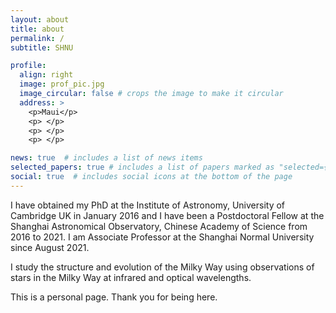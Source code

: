 ```yaml
---
layout: about
title: about
permalink: /
subtitle: SHNU

profile:
  align: right
  image: prof_pic.jpg
  image_circular: false # crops the image to make it circular
  address: >
    <p>Maui</p>
    <p> </p>
    <p> </p>
    <p> </p>

news: true  # includes a list of news items
selected_papers: true # includes a list of papers marked as "selected={true}"
social: true  # includes social icons at the bottom of the page
---
```


I have obtained my PhD at the Institute of Astronomy, University of Cambridge UK in January 2016 and I have been a Postdoctoral Fellow at the Shanghai Astronomical Observatory, Chinese Academy of Science from 2016 to 2021. I am Associate Professor at the Shanghai Normal University since August 2021.

I study the structure and evolution of the Milky Way using observations of stars in the Milky Way at infrared and optical wavelengths.

This is a personal page. Thank you for being here.

<!-- I modify here! Hellloooo. Tell the world about yourself. Link to your favorite [subreddit](http://reddit.com). You can put a picture in, too. The code is already in, just name your picture `prof_pic.jpg` and put it in the `img/` folder. 

Put your address / P.O. box / other info right below your picture. You can also disable any these elements by editing `profile` property of the YAML header of your `_pages/about.md`. Edit `_bibliography/papers.bib` and Jekyll will render your [publications page](/al-folio/publications/) automatically.

Link to your social media connections, too. This theme is set up to use [Font Awesome icons](http://fortawesome.github.io/Font-Awesome/) and [Academicons](https://jpswalsh.github.io/academicons/), like the ones below. Add your Facebook, Twitter, LinkedIn, Google Scholar, or just disable all of them. -->
